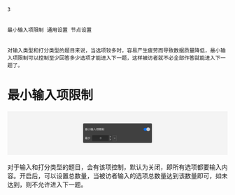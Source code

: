 ```index

3

```

```tag

最小输入项限制 通用设置 节点设置

```

```summary

对输入类型和打分类型的题目来说，当选项较多时，容易产生疲劳而导致数据质量降低，最小输入项限制可以控制至少回答多少选项才能进入下一题，这样被访者就不必全部作答就能进入下一题了。

```

# 最小输入项限制

<img src='../assets/05questionGeneralSetting/03inputLimits/minimum-limit.png'>

对于输入和打分类型的题目，会有该项控制，默认为关闭，即所有选项都要输入内容。开启后，可以设置总数量，当被访者输入的选项总数量达到该数量即可，如未达到，则不允许进入下一题。
